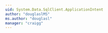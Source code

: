 ```yaml
---
uid: System.Data.SqlClient.ApplicationIntent
author: "douglaslMS"
ms.author: "douglasl"
manager: "craigg"
---
```

